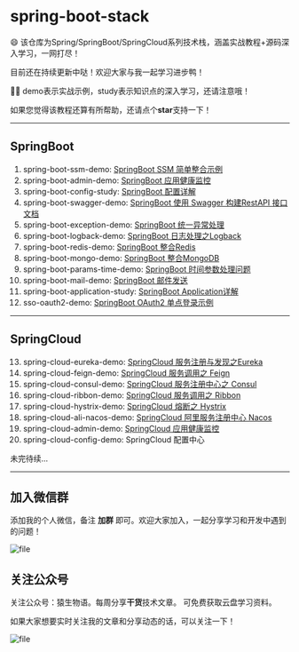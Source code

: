 # spring-boot-stack
:smile: 该仓库为Spring/SpringBoot/SpringCloud系列技术栈，涵盖实战教程+源码深入学习，一网打尽！

目前还在持续更新中哒！欢迎大家与我一起学习进步鸭！

:tipping_hand_man: demo表示实战示例，study表示知识点的深入学习，还请注意哦！

如果您觉得该教程还算有所帮助，还请点个**star**支持一下！



---

## SpringBoot

1. spring-boot-ssm-demo: [SpringBoot SSM 简单整合示例](http://www.eknown.cn/index.php/spring-boot/ssm-simple.html)
2. spring-boot-admin-demo: [SpringBoot 应用健康监控](http://www.eknown.cn/index.php/spring-boot/spring-boot-admin.html)
3. spring-boot-config-study: [SpringBoot 配置详解](http://www.eknown.cn/index.php/spring-boot/config.html)
4. spring-boot-swagger-demo: [SpringBoot 使用 Swagger 构建RestAPI 接口文档](http://www.eknown.cn/index.php/default/spring-boot-swagger.html)
5. spring-boot-exception-demo: [SpringBoot 统一异常处理](http://www.eknown.cn/index.php/spring-boot/exception-handler.html)
6. spring-boot-logback-demo: [SpringBoot 日志处理之Logback](http://www.eknown.cn/index.php/spring-boot/logback.html)
7. spring-boot-redis-demo: [SpringBoot 整合Redis](http://www.eknown.cn/index.php/spring-boot/spring-boot-redis.html)
8. spring-boot-mongo-demo: [SpringBoot 整合MongoDB](http://www.eknown.cn/index.php/spring-boot/spring-boot-mongodb.html)
9. spring-boot-params-time-demo: [SpringBoot 时间参数处理问题](http://www.eknown.cn/index.php/spring-boot/params-time.html)
10. spring-boot-mail-demo: [SpringBoot 邮件发送](http://www.eknown.cn/index.php/spring-boot/email.html)
11. spring-boot-application-study: [SpringBoot Application详解](http://www.eknown.cn/index.php/spring-boot/spring-boot-application.html)
12. sso-oauth2-demo: [SpringBoot OAuth2 单点登录示例](http://www.eknown.cn/index.php/spring-boot/oauth2-sso.html)

---

## SpringCloud

13. spring-cloud-eureka-demo: [SpringCloud 服务注册与发现之Eureka](http://www.eknown.cn/index.php/springcloud/eureka.html)
14. spring-cloud-feign-demo: [SpringCloud 服务调用之 Feign](http://www.eknown.cn/index.php/springcloud/feign.html)
15. spring-cloud-consul-demo: [SpringCloud 服务注册中心之 Consul](http://www.eknown.cn/index.php/springcloud/consul.html)
16. spring-cloud-ribbon-demo: [SpringCloud 服务调用之 Ribbon](http://www.eknown.cn/index.php/springcloud/ribbon.html)
17. spring-cloud-hystrix-demo: [SpringCloud 熔断之 Hystrix](http://www.eknown.cn/index.php/springcloud/hystrix.html)
18. spring-cloud-ali-nacos-demo: [SpringCloud 阿里服务注册中心 Nacos](http://www.eknown.cn/index.php/spring-boot/nacos.html)
19. spring-cloud-admin-demo: [SpringCloud 应用健康监控](http://www.eknown.cn/index.php/springcloud/admin.html)
20. spring-cloud-config-demo: SpringCloud 配置中心

未完待续...

---

## 加入微信群

添加我的个人微信，备注 **加群** 即可。欢迎大家加入，一起分享学习和开发中遇到的问题！

![file](http://zfh-public-blog.oss-cn-beijing.aliyuncs.com/image-1578371758406.png)


## 关注公众号

关注公众号：猿生物语。每周分享**干货**技术文章。
可免费获取云盘学习资料。

如果大家想要实时关注我的文章和分享动态的话，可以关注一下！

![file](http://zfh-public-blog.oss-cn-beijing.aliyuncs.com/image-1578371742220.png)




